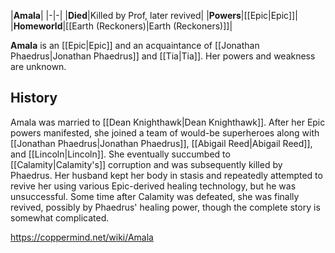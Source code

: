 |**Amala**|
|-|-|
|**Died**|Killed by Prof, later revived|
|**Powers**|[[Epic\|Epic]]|
|**Homeworld**|[[Earth (Reckoners)\|Earth (Reckoners)]]|

**Amala** is an [[Epic\|Epic]] and an acquaintance of [[Jonathan Phaedrus\|Jonathan Phaedrus]] and [[Tia\|Tia]]. Her powers and weakness are unknown.

## History
Amala was married to [[Dean Knighthawk\|Dean Knighthawk]]. After her Epic powers manifested, she joined a team of would-be superheroes along with [[Jonathan Phaedrus\|Jonathan Phaedrus]], [[Abigail Reed\|Abigail Reed]], and [[Lincoln\|Lincoln]]. She eventually succumbed to [[Calamity\|Calamity's]] corruption and was subsequently killed by Phaedrus. Her husband kept her body in stasis and repeatedly attempted to revive her using various Epic-derived healing technology, but he was unsuccessful. Some time after Calamity was defeated, she was finally revived, possibly by Phaedrus' healing power, though the complete story is somewhat complicated.



https://coppermind.net/wiki/Amala